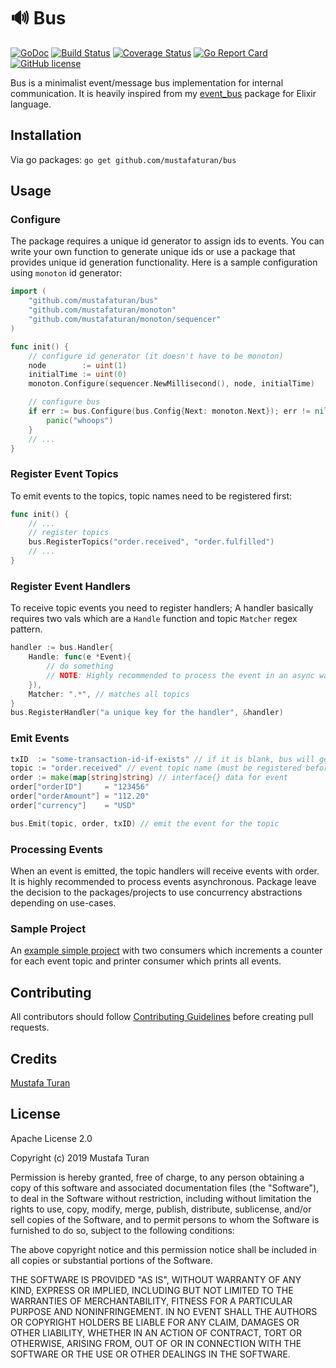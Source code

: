 # 🔊 Bus

[![GoDoc](https://godoc.org/github.com/mustafaturan/bus?status.svg)](https://godoc.org/github.com/mustafaturan/bus)
[![Build Status](https://travis-ci.org/mustafaturan/bus.svg?branch=master)](https://travis-ci.org/mustafaturan/bus)
[![Coverage Status](https://coveralls.io/repos/github/mustafaturan/bus/badge.svg?branch=master)](https://coveralls.io/github/mustafaturan/bus?branch=master)
[![Go Report Card](https://goreportcard.com/badge/github.com/mustafaturan/bus)](https://goreportcard.com/report/github.com/mustafaturan/bus)
[![GitHub license](https://img.shields.io/github/license/mustafaturan/bus.svg)](https://github.com/mustafaturan/bus/blob/master/LICENSE)

Bus is a minimalist event/message bus implementation for internal communication.
It is heavily inspired from my [event_bus](https://github.com/otobus/event_bus)
package for Elixir language.

## Installation

Via go packages:
```go get github.com/mustafaturan/bus```

## Usage

### Configure

The package requires a unique id generator to assign ids to events. You can
write your own function to generate unique ids or use a package that provides
unique id generation functionality. Here is a sample configuration using
`monoton` id generator:

```go
import (
    "github.com/mustafaturan/bus"
    "github.com/mustafaturan/monoton"
    "github.com/mustafaturan/monoton/sequencer"
)

func init() {
    // configure id generator (it doesn't have to be monoton)
    node        := uint(1)
    initialTime := uint(0)
    monoton.Configure(sequencer.NewMillisecond(), node, initialTime)

    // configure bus
    if err := bus.Configure(bus.Config{Next: monoton.Next}); err != nil {
        panic("whoops")
    }
    // ...
}
```

### Register Event Topics

To emit events to the topics, topic names need to be registered first:

```go
func init() {
    // ...
    // register topics
    bus.RegisterTopics("order.received", "order.fulfilled")
    // ...
}
```

### Register Event Handlers

To receive topic events you need to register handlers; A handler basically
requires two vals which are a `Handle` function and topic `Matcher` regex
pattern.

```go
handler := bus.Handler{
    Handle: func(e *Event){
        // do something
        // NOTE: Highly recommended to process the event in an async way
    }),
    Matcher: ".*", // matches all topics
}
bus.RegisterHandler("a unique key for the handler", &handler)
```

### Emit Events

```go
txID  := "some-transaction-id-if-exists" // if it is blank, bus will generate one
topic := "order.received" // event topic name (must be registered before)
order := make(map[string]string) // interface{} data for event
order["orderID"]     = "123456"
order["orderAmount"] = "112.20"
order["currency"]    = "USD"

bus.Emit(topic, order, txID) // emit the event for the topic
```

### Processing Events

When an event is emitted, the topic handlers will receive events with order. It
is highly recommended to process events asynchronous. Package leave the decision
to the packages/projects to use concurrency abstractions depending on use-cases.

### Sample Project

An [example simple project](https://github.com/mustafaturan/bus-sample-project)
with two consumers which increments a counter for each event topic and printer
consumer which prints all events.

## Contributing

All contributors should follow [Contributing Guidelines](CONTRIBUTING.md) before creating pull requests.

## Credits

[Mustafa Turan](https://github.com/mustafaturan)

## License

Apache License 2.0

Copyright (c) 2019 Mustafa Turan

Permission is hereby granted, free of charge, to any person obtaining a copy of
this software and associated documentation files (the "Software"), to deal in
the Software without restriction, including without limitation the rights to
use, copy, modify, merge, publish, distribute, sublicense, and/or sell copies of
the Software, and to permit persons to whom the Software is furnished to do so,
subject to the following conditions:

The above copyright notice and this permission notice shall be included in all
copies or substantial portions of the Software.

THE SOFTWARE IS PROVIDED "AS IS", WITHOUT WARRANTY OF ANY KIND, EXPRESS OR
IMPLIED, INCLUDING BUT NOT LIMITED TO THE WARRANTIES OF MERCHANTABILITY, FITNESS
FOR A PARTICULAR PURPOSE AND NONINFRINGEMENT. IN NO EVENT SHALL THE AUTHORS OR
COPYRIGHT HOLDERS BE LIABLE FOR ANY CLAIM, DAMAGES OR OTHER LIABILITY, WHETHER
IN AN ACTION OF CONTRACT, TORT OR OTHERWISE, ARISING FROM, OUT OF OR IN
CONNECTION WITH THE SOFTWARE OR THE USE OR OTHER DEALINGS IN THE SOFTWARE.
